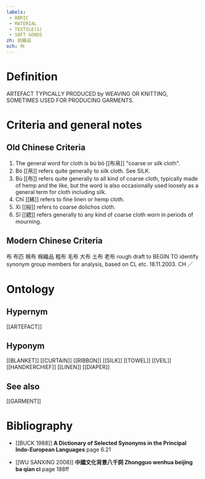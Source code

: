 ```yaml
---
labels: 
 - ABRIC
 - MATERIAL
 - TEXTILE(S)
 - SOFT GOODS
zh: 紡織品
och: 布
---
```


# Definition
ARTEFACT TYPICALLY PRODUCED by WEAVING OR KNITTING, SOMETIMES USED FOR PRODUCING GARMENTS.
# Criteria and general notes
## Old Chinese Criteria
1. The general word for cloth is bù bó [[布帛]] "coarse or silk cloth".
2. Bó [[帛]] refers quite generally to silk cloth. See SILK.
3. Bù [[布]] refers quite generally to all kind of coarse cloth, typically made of hemp and the like, but the word is also occasionally used loosely as a general term for cloth including silk.
4. Chī [[絺]] refers to fine linen or hemp cloth.
5. Xì [[綌]] refers to coarse dolichos cloth.
6. Sī [[緦]] refers generally to any kind of coarse cloth worn in periods of mourning.
## Modern Chinese Criteria
布
布匹
棉布
棉織品
粗布
毛布
大布
土布
老布
rough draft to BEGIN TO identify synonym group members for analysis, based on CL etc. 18.11.2003. CH ／
# Ontology

## Hypernym
[[ARTEFACT]]
## Hyponym
[[BLANKET]]
[[CURTAIN]]
[[RIBBON]]
[[SILK]]
[[TOWEL]]
[[VEIL]]
[[HANDKERCHIEF]]
[[LINEN]]
[[DIAPER]]
## See also
[[GARMENT]]
# Bibliography
- [[BUCK 1988]]
**A Dictionary of Selected Synonyms in the Principal Indo-European Languages** page 6.21

- [[WU SANXING 2008]]
**中國文化背景八千詞 Zhongguo wenhua beijing ba qian ci** page 188ff
